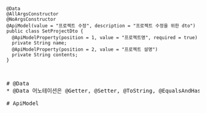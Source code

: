 <pre>
<code>
@Data
@AllArgsConstructor
@NoArgsConstructor
@ApiModel(value = "프로젝트 수정", description = "프로젝트 수정을 위한 dto")
public class SetProjectDto {
  @ApiModelProperty(position = 1, value = "프로젝트명", required = true)
  private String name;
  @ApiModelProperty(position = 2, value = "프로젝트 설명")
  private String contents;
}
</code>
<pre>

# @Data
* @Data 어노테이션은 @Getter, @Setter, @ToString, @EqualsAndHashCode, @RequireArgsConstructor를 다 모아 놓은 것

# ApiModel
